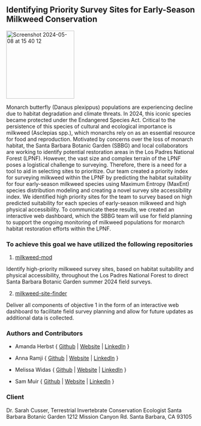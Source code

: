 ## Identifying Priority Survey Sites for Early-Season Milkweed Conservation



<img width="181" alt="Screenshot 2024-05-08 at 15 40 12" src="https://github.com/milkweed-mod/.github/assets/140285614/86e63345-cdaf-4b4f-8df8-6a1f5880fdb8">



Monarch butterfly (Danaus plexippus) populations are experiencing decline due to habitat degradation and climate threats. In 2024, this iconic species became protected under the Endangered Species Act. Critical to the persistence of this species of cultural and ecological importance is milkweed (Asclepias spp.), which monarchs rely on as an essential resource for food and reproduction. Motivated by concerns over the loss of monarch habitat, the Santa Barbara Botanic Garden (SBBG) and local collaborators are working to identify potential restoration areas in the Los Padres National Forest (LPNF). However, the vast size and complex terrain of the LPNF poses a logistical challenge to surveying. Therefore, there is a need for a tool to aid in selecting sites to prioritize. Our team created a priority index for surveying milkweed within the LPNF by predicting the habitat suitability for four early-season milkweed species using Maximum Entropy (MaxEnt) species distribution modeling and creating a novel survey site accessibility index. We identified high priority sites for the team to survey based on high predicted suitability for each species of early-season milkweed and high physical accessibility. To communicate these results, we created an interactive web dashboard, which the SBBG team will use for field planning to support the ongoing monitoring of milkweed populations for monarch habitat restoration efforts within the LPNF. 

### To achieve this goal we have utilized the following repositories
1.  [milkweed-mod](https://github.com/milkweed-mod/milkweed-mod)
   
Identify high-priority milkweed survey sites, based on habitat suitability and physical accessibility, throughout the Los Padres National Forest to direct Santa Barbara Botanic Garden summer 2024 field surveys.

2. [milkweed-site-finder](https://github.com/milkweed-mod/milkweed-site-finder)
   
Deliver all components of objective 1 in the form of an interactive web dashboard to facilitate field survey planning and allow for future updates as additional data is collected.

### Authors and Contributors
 - Amanda Herbst { [Github](https://github.com/amandaherbst) | [Website](amandaherbst.github.io) | [LinkedIn](https://www.linkedin.com/in/amanda-herbst/) }

 - Anna Ramji { [Github](https://github.com/annaramji) | [Website](https://annaramji.github.io/) | [LinkedIn](https://www.linkedin.com/in/annaramji/) }


 - Melissa Widas { [Github](https://github.com/mwidas) | [Website](https://mwidas.github.io/) | [LinkedIn](https://www.linkedin.com/in/mwidas/) }

 - Sam Muir { [Github](https://github.com/shmuir) | [Website](https://shmuir.github.io/) | [LinkedIn](https://www.linkedin.com/in/shmuir/) }
### Client 

Dr. Sarah Cusser, Terrestrial Invertebrate Conservation Ecologist
Santa Barbara Botanic Garden
1212 Mission Canyon Rd.
Santa Barbara, CA 93105



